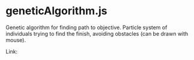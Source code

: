# geneticAlgorithm.js
Genetic algorithm for finding path to objective.
Particle system of individuals trying to find the finish, avoiding obstacles (can be drawn with mouse).

Link: 

